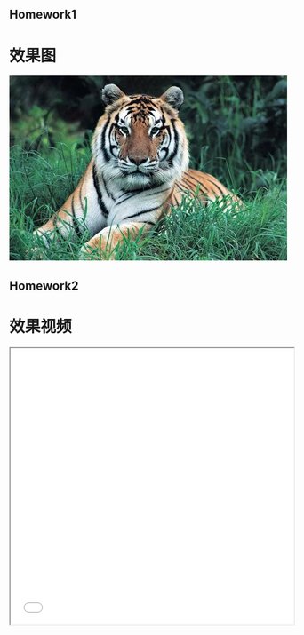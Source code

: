 ## Homework1
# 效果图
![第一次作业](./HW01/tiger.jpg "第一次作业")
## Homework2
# 效果视频
<iframe height=498 width=510 src="./HW02/result.mp4">
